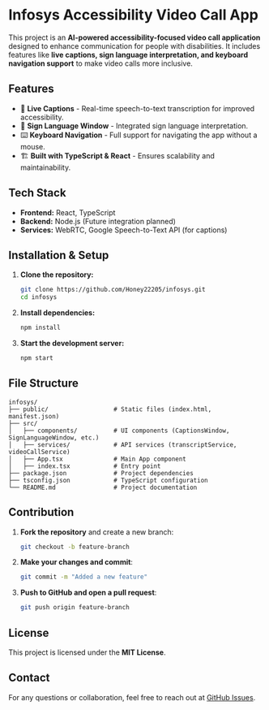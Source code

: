 # Infosys Accessibility Video Call App

This project is an **AI-powered accessibility-focused video call application** designed to enhance communication for people with disabilities. It includes features like **live captions, sign language interpretation, and keyboard navigation support** to make video calls more inclusive.

## Features
- 🎤 **Live Captions** - Real-time speech-to-text transcription for improved accessibility.
- 🧏 **Sign Language Window** - Integrated sign language interpretation.
- ⌨️ **Keyboard Navigation** - Full support for navigating the app without a mouse.
- 🏗️ **Built with TypeScript & React** - Ensures scalability and maintainability.

## Tech Stack
- **Frontend:** React, TypeScript
- **Backend:** Node.js (Future integration planned)
- **Services:** WebRTC, Google Speech-to-Text API (for captions)

## Installation & Setup
1. **Clone the repository:**
   ```sh
   git clone https://github.com/Honey22205/infosys.git
   cd infosys
   ```

2. **Install dependencies:**
   ```sh
   npm install
   ```

3. **Start the development server:**
   ```sh
   npm start
   ```

## File Structure
```
infosys/
├── public/                  # Static files (index.html, manifest.json)
├── src/
│   ├── components/          # UI components (CaptionsWindow, SignLanguageWindow, etc.)
│   ├── services/            # API services (transcriptService, videoCallService)
│   ├── App.tsx              # Main App component
│   ├── index.tsx            # Entry point
├── package.json             # Project dependencies
├── tsconfig.json            # TypeScript configuration
└── README.md                # Project documentation
```

## Contribution
1. **Fork the repository** and create a new branch:
   ```sh
   git checkout -b feature-branch
   ```
2. **Make your changes and commit**:
   ```sh
   git commit -m "Added a new feature"
   ```
3. **Push to GitHub and open a pull request**:
   ```sh
   git push origin feature-branch
   ```

## License
This project is licensed under the **MIT License**.

## Contact
For any questions or collaboration, feel free to reach out at [GitHub Issues](https://github.com/Honey22205/infosys/issues).

